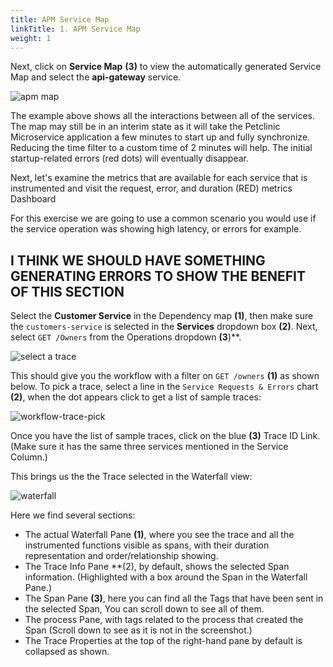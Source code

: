 ```yaml
---
title: APM Service Map
linkTitle: 1. APM Service Map
weight: 1
---
```


Next, click on **Service Map** **(3)** to view the automatically generated Service Map and select the **api-gateway** service.

![apm map](../../images/zero-config-first-services-map.png)

The example above shows all the interactions between all of the services. The map may still be in an interim state as it will take the Petclinic Microservice application a few minutes to start up and fully synchronize. Reducing the time filter to a custom time of 2 minutes will help. The initial startup-related errors (red dots) will eventually disappear.

Next, let's examine the metrics that are available for each service that is instrumented and visit the request, error, and duration (RED) metrics Dashboard

For this exercise we are going to use a common scenario you would use if the service operation was showing high latency, or errors for example.

## I THINK WE SHOULD HAVE SOMETHING GENERATING ERRORS TO SHOW THE BENEFIT OF THIS SECTION

Select the **Customer Service** in the Dependency map **(1)**, then make sure the `customers-service` is selected in the **Services** dropdown box **(2)**. Next, select `GET /Owners` from the Operations dropdown **(3**)**.

![select a trace](../../images/select-workflow.png)

This should give you the workflow with a filter on `GET /owners` **(1)** as shown below. To pick a trace, select a line in the `Service Requests & Errors` chart **(2)**, when the dot appears click to get a list of sample traces:

![workflow-trace-pick](../../images/selecting-a-trace.png)

Once you have the list of sample traces, click on the blue **(3)** Trace ID Link. (Make sure it has the same three services mentioned in the Service Column.)

This brings us the the Trace selected in the Waterfall view:

![waterfall](../../images/waterfall-view.png)

Here we find several sections:  

* The actual Waterfall Pane **(1)**, where you see the trace and all the instrumented functions visible as spans, with their duration representation and order/relationship showing.
* The Trace Info Pane  **(2),  by default, shows the selected Span information. (Highlighted with a box around the Span in the Waterfall Pane.)
* The Span Pane **(3)**,   here you can find all the Tags that have been sent in the selected Span, You can scroll down to see all of them.
* The process Pane, with tags related to the process that created the Span (Scroll down to see as it is not in the screenshot.)
* The Trace Properties at the top of the right-hand pane by default is collapsed as shown.
